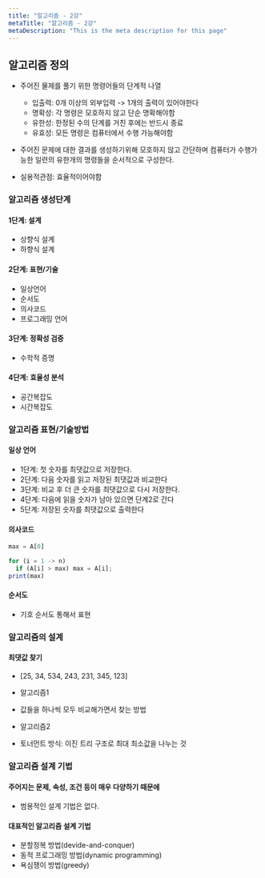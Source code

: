 ```yaml
---
title: "알고리즘 - 2강"
metaTitle: "알고리즘 - 2강"
metaDescription: "This is the meta description for this page"
---
```


## 알고리즘 정의
- 주어진 물제를 풀기 위한 명령어들의 단계적 나열
    - 입출력: 0개 이상의 외부입력 -> 1개의 출력이 있어야한다
    - 명확성: 각 명령은 모호하지 않고 단순 명확해야함
    - 유한성: 한정된 수의 단계를 거친 후에는 반드시 종료
    - 유효성: 모든 명령은 컴퓨터에서 수행 가능해야함

- 주어진 문제에 대한 결과를 생성하기위해 모호하지 않고 간단하며 컴퓨터가 수행가능한 일련의 유한개의 명령들을 순서적으로 구성한다.
- 실용적관점: 효율적이어야함

### 알고리즘 생성단계

#### 1단계: 설계
- 상향식 설계
- 하향식 설계

#### 2단계: 표현/기술
- 일상언어
- 순서도
- 의사코드
- 프로그래밍 언어

#### 3단계: 정확성 검증
- 수학적 증명

#### 4단계: 효율성 분석
- 공간복잡도
- 시간복잡도

### 알고리즘 표현/기술방법

#### 일상 언어
- 1단계: 첫 숫자를 최댓값으로 저장한다.
- 2단계: 다음 숫자를 읽고 저장된 최댓값과 비교한다
- 3단계: 비교 후 더 큰 숫자를 최댓값으로 다시 저장한다.
- 4단계: 다음에 읽을 숫자가 남아 있으면 단계2로 간다
- 5단계: 저장된 숫자를 최댓값으로 출력한다

#### 의사코드

```js
max = A[0]

for (i = 1 -> n)
  if (A[i] > max) max = A[i];
print(max)
```

#### 순서도
- 기호 순서도 통해서 표현

### 알고리즘의 설계

#### 최댓값 찾기
- [25, 34, 534, 243, 231, 345, 123]  

* 알고리즘1
- 값들을 하나씩 모두 비교해가면서 찾는 방법

* 알고리즘2
- 토너먼트 방식: 이진 트리 구조로 최대 최소값을 나누는 것

### 알고리즘 설계 기법

#### 주어지는 문제, 속성, 조건 등이 매우 다양하기 때문에
- 범용적인 설계 기법은 없다.

#### 대표적인 알고리즘 설계 기법
- 분할정복 방법(devide-and-conquer)
- 동적 프로그래밍 방법(dynamic programming)
- 욕심쟁이 방법(greedy)
